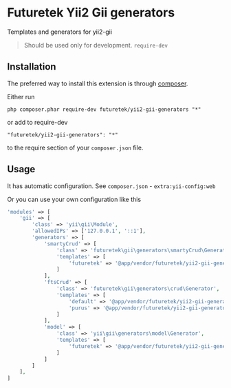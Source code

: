 Futuretek Yii2 Gii generators
============================
Templates and generators for yii2-gii

> Should be used only for development. `require-dev`

Installation
------------

The preferred way to install this extension is through [composer](http://getcomposer.org/download/).

Either run

```
php composer.phar require-dev futuretek/yii2-gii-generators "*"
```

or add to require-dev

```
"futuretek/yii2-gii-generators": "*"
```

to the require section of your `composer.json` file.


Usage
-----
It has automatic configuration. See `composer.json` - `extra:yii-config:web`


Or you can use your own configuration like this

```php
'modules' => [
    'gii' => [
        'class' => 'yii\gii\Module',
        'allowedIPs' => ['127.0.0.1', '::1'],
        'generators' => [
            'smartyCrud' => [
                'class' => 'futuretek\gii\generators\smartyCrud\Generator',
                'templates' => [
                    'futuretek' => '@app/vendor/futuretek/yii2-gii-generators/smartyCrud/default',
                ]
            ],
            'ftsCrud' => [
                'class' => 'futuretek\gii\generators\crud\Generator',
                'templates' => [
                    'default' => '@app/vendor/futuretek/yii2-gii-generators/crud/default',
                    'purus' => '@app/vendor/futuretek/yii2-gii-generators/crud/purus',
                ]
            ],
            'model' => [
                'class' => 'yii\gii\generators\model\Generator',
                'templates' => [
                    'futuretek' => '@app/vendor/futuretek/yii2-gii-generators/model',
                ]
            ]
        ]
    ],
]     
```